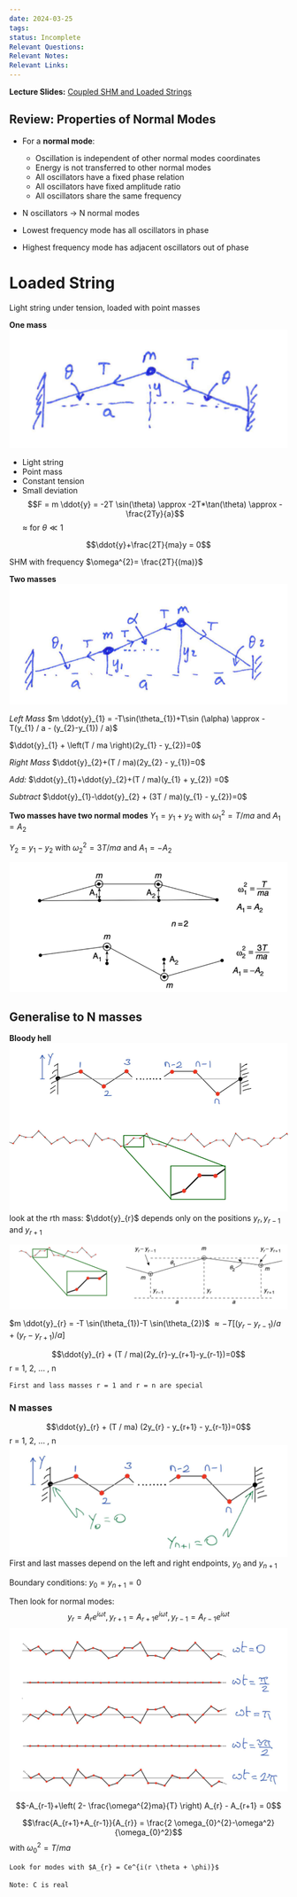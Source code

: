 ```yaml
---
date: 2024-03-25
tags: 
status: Incomplete
Relevant Questions: 
Relevant Notes: 
Relevant Links:
---
```

**Lecture Slides:**
[Coupled SHM and Loaded Strings](Attachments/PHYS2010%20Week%205%20Coupled%20SHM%20and%20loaded%20strings.pdf)

## Review: Properties of Normal Modes

- For a **normal mode**:
	- Oscillation is independent of other normal modes coordinates
	- Energy is not transferred to other normal modes
	- All oscillators have a fixed phase relation
	- All oscillators have fixed amplitude ratio
	- All oscillators share the same frequency

- N oscillators $\rightarrow$ N normal modes
- Lowest frequency mode has all oscillators in phase
- Highest frequency mode has adjacent oscillators out of phase

# Loaded String
Light string under tension, loaded with point masses

**One mass**
![](Attachments/Pasted%20image%2020240325213244.png)
- Light string
- Point mass
- Constant tension
- Small deviation
$$F = m \ddot{y} = -2T \sin(\theta) \approx -2T*\tan(\theta) \approx -\frac{2Ty}{a}$$
$\approx$ for $\theta \ll 1$

$$\ddot{y}+\frac{2T}{ma}y = 0$$

SHM with frequency $\omega^{2}= \frac{2T}{(ma)}$

**Two masses**
![](Attachments/Pasted%20image%2020240325213656.png)

*Left Mass*
$m \ddot{y}_{1} = -T\sin(\theta_{1})+T\sin (\alpha) \approx -T(y_{1} / a - (y_{2}-y_{1}) / a)$

$\ddot{y}_{1} + \left(T / ma \right)(2y_{1} - y_{2})=0$

*Right Mass*
$\ddot{y}_{2}+(T / ma)(2y_{2} - y_{1})=0$


*Add:*
$\ddot{y}_{1}+\ddot{y}_{2}+(T / ma)(y_{1} + y_{2}) =0$

*Subtract*
$\ddot{y}_{1}-\ddot{y}_{2} + (3T / ma)(y_{1} - y_{2})=0$


**Two masses have two normal modes**
$Y_{1} = y_{1} + y_{2}$ with $\omega_{1}^{2} = T / ma$ and $A_{1} = A_{2}$

$Y_{2} = y_{1} - y_{2}$ with $\omega_{2}^{2} = 3T / ma$ and $A_{1} = -A_{2}$

![](Attachments/Pasted%20image%2020240325215922.png)


## Generalise to N masses
**Bloody hell**
![](Attachments/Pasted%20image%2020240325220033.png)
look at the rth mass: $\ddot{y}_{r}$ depends only on the positions $y_{r}, y_{r-1}$ and $y_{r+1}$

![](Attachments/Pasted%20image%2020240325220359.png)

$m \ddot{y}_{r} = -T \sin(\theta_{1})-T \sin(\theta_{2})$
$\approx -T[(y_{r} - y_{r-1}) / a + (y_{r}-y_{r+1}) / a]$

$$\ddot{y}_{r} + (T / ma)(2y_{r}-y_{r+1}-y_{r-1})=0$$
r = 1, 2, ... , n

```ad-note
First and lass masses r = 1 and r = n are special

```

### N masses
$$\ddot{y}_{r} + (T / ma) (2y_{r} - y_{r+1} - y_{r-1})=0$$
r = 1, 2, ... , n
![](Attachments/Pasted%20image%2020240325221216.png)
First and last masses depend on the left and right endpoints, $y_{0}$ and $y_{n+1}$

Boundary conditions: $y_{0} = y_{n+1} = 0$

Then look for normal modes:
$$y_{r} = A_{r}e^{i \omega t}, y_{r+1}=A_{r+1}e^{i \omega t}, y_{r-1}=A_{r-1}e^{i \omega t}$$
![](Attachments/Pasted%20image%2020240325221641.png)

$$-A_{r-1}+\left( 2- \frac{\omega^{2}ma}{T} \right) A_{r} - A_{r+1} = 0$$

$$\frac{A_{r+1}+A_{r-1}}{A_{r}} = \frac{2 \omega_{0}^{2}-\omega^2}{\omega_{0}^2}$$
with $\omega_{0}^{2}= T / ma$

```ad-important
Look for modes with $A_{r} = Ce^{i(r \theta + \phi)}$

Note: C is real
```
